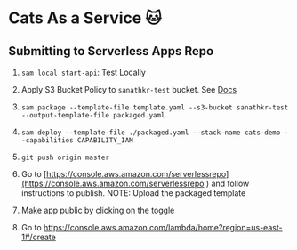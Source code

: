 # Cats As a Service 🐱

## Submitting to Serverless Apps Repo

1. `sam local start-api`: Test Locally

1. Apply S3 Bucket Policy to `sanathkr-test` bucket. See [Docs](https://docs.aws.amazon.com/serverlessrepo/latest/devguide/serverless-app-publishing-applications.html)

1. `sam package --template-file template.yaml --s3-bucket sanathkr-test --output-template-file packaged.yaml`

1. `sam deploy --template-file ./packaged.yaml --stack-name cats-demo --capabilities CAPABILITY_IAM`

1. `git push origin master`

1. Go to [https://console.aws.amazon.com/serverlessrepo](https://console.aws.amazon.com/serverlessrepo
) and follow instructions to publish. NOTE: Upload the packaged template

1. Make app public by clicking on the toggle

1. Go to [https://console.aws.amazon.com/lambda/home?region=us-east-1#/create
](https://console.aws.amazon.com/lambda/home?region=us-east-1#/create
)